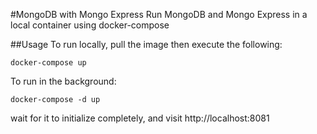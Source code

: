 #MongoDB with Mongo Express
Run MongoDB and Mongo Express in a local container using docker-compose

##Usage
To run locally, pull the image then execute the following:
```
docker-compose up
```
To run in the background:
```
docker-compose -d up
```

wait for it to initialize completely, and visit http://localhost:8081

